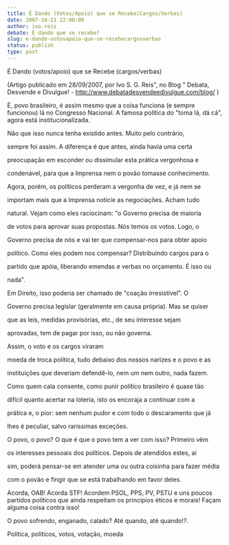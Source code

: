 ```yaml
---
title: É Dando (Votos/Apoio) que se Recebe(Cargos/Verbas)
date: 2007-10-21 22:00:00
author: ivo.reis
debate: É dando que se recebe?
slug: e-dando-votosapoio-que-se-recebecargosverbas
status: publish 
type: post
---
```


É Dando (votos/apoio) que se Recebe (cargos/verbas)  

  

 (Artigo publicado em 28/09/2007, por Ivo S. G. Reis", no Blog " Debata, Desvende e Divulgue! - http://www.debatadesvendeedivulgue.com/blog/ )   

  

  

  

 É, povo brasileiro, é assim mesmo que a coisa funciona (e sempre funcionou) lá no Congresso Nacional. A famosa política do "toma lá, dá cá", agora está institucionalizada.  

Não que isso nunca tenha existido antes. Muito pelo contrário,  

sempre foi assim. A diferença é que antes, ainda havia uma certa  

preocupação em esconder ou dissimular esta prática vergonhosa e  

condenável, para que a Imprensa nem o povão tomasse conhecimento.  

Agora, porém, os políticos perderam a vergonha de vez, e já nem se  

importam mais que a Imprensa noticie as negociações. Acham tudo  

natural. Vejam como eles raciocinam: "o Governo precisa de maioria  

de votos para aprovar suas propostas. Nós temos os votos. Logo, o  

Governo precisa de nós e vai ter que compensar-nos para obter apoio  

político. Como eles podem nos compensar? Distribuindo cargos para o  

partido que apóia, liberando emendas e verbas no orçamento. É isso ou  

nada".  

Em Direito, isso poderia ser chamado de "coação irresistível". O  

Governo precisa legislar (geralmente em causa própria). Mas se quiser  

que as leis, medidas provisórias, etc., de seu interesse sejam  

aprovadas, tem de pagar por isso, ou não governa.  

Assim, o voto e os cargos viraram  

moeda de troca política, tudo debaixo dos nossos narizes e o povo e as  

instituições que deveriam defendê-lo, nem um nem outro, nada fazem.  

Como quem cala consente, como punir político brasileiro é quase tão  

difícil quanto acertar na loteria, isto os encoraja a continuar com a  

prática e, o pior: sem nenhum pudor e com todo o descaramento que já  

lhes é peculiar, salvo raríssimas exceções.  

O povo, o povo? O que é que o povo tem a ver com isso? Primeiro vêm  

os interesses pessoais dos políticos. Depois de atendidos estes, aí  

sim, poderá pensar-se em atender uma ou outra coisinha para fazer média  

com o povão e fingir que se está trabalhando em favor deles.  

Acorda, OAB! Acorda STF! Acordem PSOL, PPS, PV, PSTU e uns poucos partidos políticos que ainda respeitam os princípios éticos e morais! Façam alguma coisa contra isso!  

O povo sofrendo, enganado, calado? Até quando, até quando!?.  

Política, políticos, votos, votação, moeda
